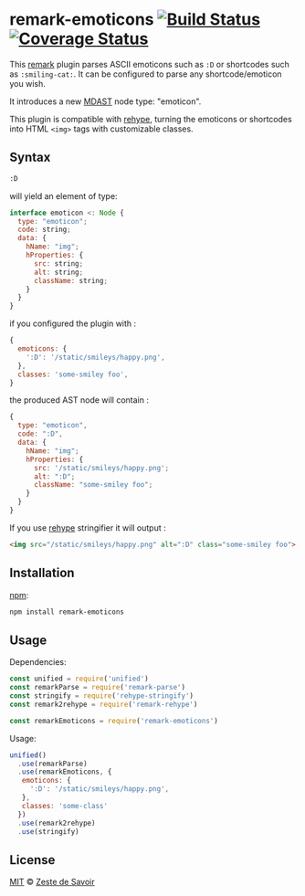 # remark-emoticons [![Build Status][build-badge]][build-status] [![Coverage Status][coverage-badge]][coverage-status]

This [remark][remark] plugin parses ASCII emoticons such as `:D` or shortcodes such as `:smiling-cat:`. It can be configured to parse any shortcode/emoticon you wish.

It introduces a new [MDAST][mdast] node type: "emoticon".

This plugin is compatible with [rehype][rehype], turning the emoticons or shortcodes into HTML `<img>` tags with customizable classes.

## Syntax

```markdown
:D
```

will yield an element of type:

```javascript
interface emoticon <: Node {
  type: "emoticon";
  code: string;
  data: {
    hName: "img";
    hProperties: {
      src: string;
      alt: string;
      className: string;
    }
  }
}
```

if you configured the plugin with :

```javascript
{
  emoticons: {
    ':D': '/static/smileys/happy.png',
  },
  classes: 'some-smiley foo',
}
```

the produced AST node will contain :

```javascript
{
  type: "emoticon",
  code: ":D",
  data: {
    hName: "img";
    hProperties: {
      src: '/static/smileys/happy.png';
      alt: ":D";
      className: "some-smiley foo";
    }
  }
}
```

If you use [rehype][rehype] stringifier it will output :

```html
<img src="/static/smileys/happy.png" alt=":D" class="some-smiley foo">
```

## Installation

[npm][npm]:

```bash
npm install remark-emoticons
```

## Usage

Dependencies:

```javascript
const unified = require('unified')
const remarkParse = require('remark-parse')
const stringify = require('rehype-stringify')
const remark2rehype = require('remark-rehype')

const remarkEmoticons = require('remark-emoticons')
```

Usage:

```javascript
unified()
  .use(remarkParse)
  .use(remarkEmoticons, {
   emoticons: {
     ':D': '/static/smileys/happy.png',
   },
   classes: 'some-class'
  })
  .use(remark2rehype)
  .use(stringify)
```

## License

[MIT][license] © [Zeste de Savoir][zds]

<!-- Definitions -->

[build-badge]: https://img.shields.io/travis/zestedesavoir/zmarkdown.svg

[build-status]: https://travis-ci.org/zestedesavoir/zmarkdown

[coverage-badge]: https://img.shields.io/coveralls/zestedesavoir/zmarkdown.svg

[coverage-status]: https://coveralls.io/github/zestedesavoir/zmarkdown

[license]: https://github.com/zestedesavoir/zmarkdown/blob/master/packages/remark-emoticons/LICENSE-MIT

[zds]: https://zestedesavoir.com

[npm]: https://www.npmjs.com/package/remark-emoticons

[mdast]: https://github.com/syntax-tree/mdast/blob/master/readme.md

[remark]: https://github.com/wooorm/remark

[rehype]: https://github.com/wooorm/rehype

